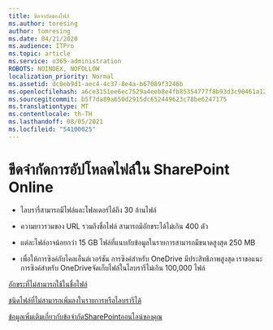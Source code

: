 ```yaml
---
title: ขีดจํากัดของไฟล์
ms.author: toresing
author: tomresing
ms.date: 04/21/2020
ms.audience: ITPro
ms.topic: article
ms.service: o365-administration
ROBOTS: NOINDEX, NOFOLLOW
localization_priority: Normal
ms.assetid: dc0eb9d1-aec4-4c37-8e4a-b67089f3246b
ms.openlocfilehash: a6ce3151ee6ec7529a4eeb8e4fb85354777f8b93d3c90461a12518af680ae60f
ms.sourcegitcommit: b5f7da89a650d2915dc652449623c78be6247175
ms.translationtype: MT
ms.contentlocale: th-TH
ms.lasthandoff: 08/05/2021
ms.locfileid: "54100025"
---
```

# <a name="file-upload-limits-in-sharepoint-online"></a>ขีดจํากัดการอัปโหลดไฟล์ใน SharePoint Online

- ไลบรารี่สามารถมีไฟล์และโฟลเดอร์ได้ถึง 30 ล้านไฟล์
    
- ความยาวรวมของ URL รวมถึงชื่อไฟล์ สามารถมีอักขระได้ไม่เกิน 400 ตัว
    
- แต่ละไฟล์อาจน้อยกว่า 15 GB ไฟล์ที่แนบกับข้อมูลในรายการสามารถมีขนาดสูงสุด 250 MB
    
- เพื่อให้การซิงค์กับไคลเอ็นต์เวอร์ชัน การซิงค์สําหรับ OneDrive มีประสิทธิภาพสูงสุด เราขอแนะการซิงค์สําหรับ OneDriveจัดเก็บไฟล์ในไลบรารีไม่เกิน 100,000 ไฟล์ 
    
[อักขระที่ไม่สามารถใช้ในชื่อไฟล์](https://go.microsoft.com/fwlink/?linkid=866430)
  
[ชนิดไฟล์ที่ไม่สามารถเพิ่มลงในรายการหรือไลบรารีได้](https://go.microsoft.com/fwlink/?linkid=273757)
  
[ข้อมูลเพิ่มเติมเกี่ยวกับข้อจํากัดSharePointออนไลน์ของคุณ](https://go.microsoft.com/fwlink/?linkid=271273)
  

